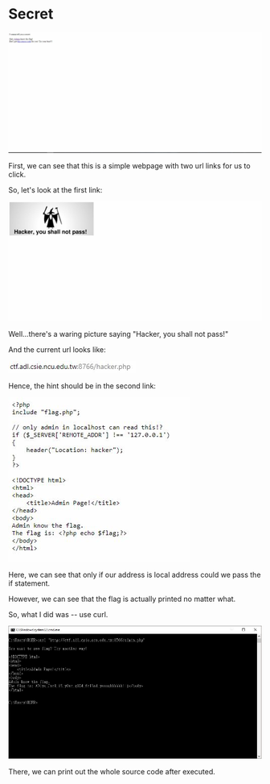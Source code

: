 # Secret

![img](Secret.JPG)

First, we can see that this is a simple webpage with two url links for us to click.

So, let's look at the first link:

![img2](Secret-ClickAdmin.JPG)

Well...there's a waring picture saying "Hacker, you shall not pass!"

And the current url looks like:

![img3](Secret-ClickAdmin2.JPG)

Hence, the hint should be in the second link:

![img4](Secret-Clickthissourcecode.JPG)

Here, we can see that only if our address is local address could we pass the if statement.

However, we can see that the flag is actually printed no matter what. 

So, what I did was -- use curl.

![img5](Secret-SOL.JPG)

There, we can print out the whole source code after executed.
